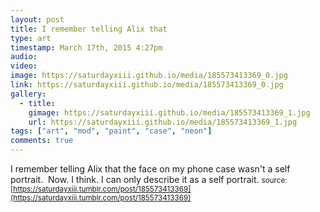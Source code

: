 ```yaml
---
layout: post
title: I remember telling Alix that
type: art
timestamp: March 17th, 2015 4:27pm
audio: 
video: 
image: https://saturdayxiii.github.io/media/185573413369_0.jpg
link: https://saturdayxiii.github.io/media/185573413369_0.jpg
gallery:
  - title: 
    gimage: https://saturdayxiii.github.io/media/185573413369_1.jpg
    url: https://saturdayxiii.github.io/media/185573413369_1.jpg
tags: ["art", "mod", "paint", "case", "neon"]
comments: true
---
```

I remember telling Alix that the face on my phone case wasn't a self portrait.  Now. I think. I can only describe it as a self portrait.
<small>source: [https://saturdayxiii.tumblr.com/post/185573413369](https://saturdayxiii.tumblr.com/post/185573413369)</small>